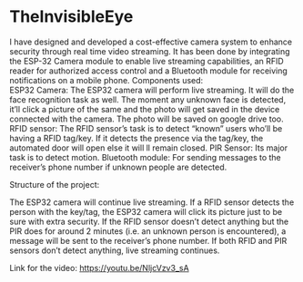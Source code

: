# TheInvisibleEye
I have designed and developed a cost-effective camera system to enhance security through real time video streaming. 
It has been done by integrating the ESP-32 Camera module to enable live streaming capabilities, an RFID reader for authorized access control and a Bluetooth module for 
receiving notifications on a mobile phone.
Components used:  
ESP32 Camera: The ESP32 camera will perform live streaming. It will do the face recognition task as well. The moment any unknown face is detected, it’ll click a picture of the 
same and the photo will get saved in the device connected with the camera. The photo will be saved on google drive too. 
RFID sensor: The RFID sensor’s task is to detect “known” users who’ll be having a RFID tag/key. If it detects the presence via the tag/key, the automated door will open else 
it will ll remain closed. 
PIR Sensor: Its major task is to detect motion. 
Bluetooth module: For sending messages to the receiver’s phone number if unknown people are detected. 

Structure of the project: 

The ESP32 camera will continue live streaming. 
If a RFID sensor detects the person with the key/tag, the ESP32 camera will click its picture just to be sure with extra security. 
If the RFID sensor doesn’t detect anything but the PIR does for around 2 minutes (i.e. an unknown person is encountered), a message will be sent to the receiver’s phone number. 
If both RFID and PIR sensors don’t detect anything, live streaming continues.


Link for the video:
https://youtu.be/NljcVzv3_sA

